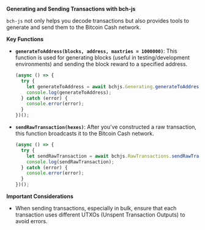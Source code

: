 
**Generating and Sending Transactions with bch-js**

`bch-js` not only helps you decode transactions but also provides tools to generate and send them to the Bitcoin Cash network.

**Key Functions**

* **`generateToAddress(blocks, address, maxtries = 1000000)`**:  This function is used for generating blocks (useful in testing/development environments) and sending the block reward to a specified address.

    ```javascript
    (async () => {
      try {
        let generateToAddress = await bchjs.Generating.generateToAddress(1, "bchtest:qq0zr2wslq6uh6wczt9jzzhx2f69jkw0l6wkwx3j6c", 10);
        console.log(generateToAddress);
      } catch (error) {
        console.error(error);
      }
    })();
    ```
* **`sendRawTransaction(hexes)`**:  After you've constructed a raw transaction, this function broadcasts it to the Bitcoin Cash network.

    ```javascript
    (async () => {
      try {
        let sendRawTransaction = await bchjs.RawTransactions.sendRawTransaction(["01000000013ba3edfd7a7b12b27ac72c3e67768f617fc81bc3888a51323a9fb8aa4b1e5e4a000000006a4730440220540986d1c58d6e76f8f05501c520c38ce55393d0ed7ed3c3a82c69af04221232022058ea43ed6c05fec0eccce749a63332ed4525460105346f11108b9c26df93cd72012103083dfc5a0254613941ddc91af39ff90cd711cdcde03a87b144b883b524660c39ffffffff01807c814a000000001976a914d7e7c4e0b70eaa67ceff9d2823d1bbb9f6df9a5188ac00000000"]);
        console.log(sendRawTransaction);
      } catch (error) {
        console.error(error);
      }
    })();
    ```

**Important Considerations**

* When sending transactions, especially in bulk, ensure that each transaction uses different UTXOs (Unspent Transaction Outputs) to avoid errors.
